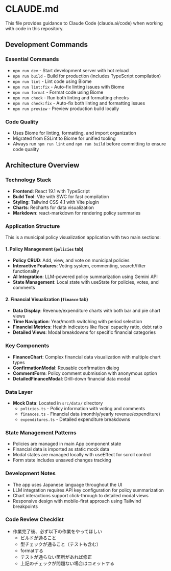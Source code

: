 # CLAUDE.md

This file provides guidance to Claude Code (claude.ai/code) when working with code in this repository.

## Development Commands

### Essential Commands
- `npm run dev` - Start development server with hot reload
- `npm run build` - Build for production (includes TypeScript compilation)
- `npm run lint` - Lint code using Biome
- `npm run lint:fix` - Auto-fix linting issues with Biome
- `npm run format` - Format code using Biome
- `npm run check` - Run both linting and formatting checks
- `npm run check:fix` - Auto-fix both linting and formatting issues
- `npm run preview` - Preview production build locally

### Code Quality
- Uses Biome for linting, formatting, and import organization
- Migrated from ESLint to Biome for unified tooling
- Always run `npm run lint` and `npm run build` before committing to ensure code quality

## Architecture Overview

### Technology Stack
- **Frontend**: React 19.1 with TypeScript
- **Build Tool**: Vite with SWC for fast compilation
- **Styling**: Tailwind CSS 4.1 with Vite plugin
- **Charts**: Recharts for data visualization
- **Markdown**: react-markdown for rendering policy summaries

### Application Structure
This is a municipal policy visualization application with two main sections:

#### 1. Policy Management (`policies` tab)
- **Policy CRUD**: Add, view, and vote on municipal policies
- **Interactive Features**: Voting system, commenting, search/filter functionality
- **AI Integration**: LLM-powered policy summarization using Gemini API
- **State Management**: Local state with useState for policies, votes, and comments

#### 2. Financial Visualization (`finance` tab)
- **Data Display**: Revenue/expenditure charts with both bar and pie chart views
- **Time Navigation**: Year/month switching with period selection
- **Financial Metrics**: Health indicators like fiscal capacity ratio, debt ratio
- **Detailed Views**: Modal breakdowns for specific financial categories

### Key Components
- **FinanceChart**: Complex financial data visualization with multiple chart types
- **ConfirmationModal**: Reusable confirmation dialog
- **CommentForm**: Policy comment submission with anonymous option
- **DetailedFinanceModal**: Drill-down financial data modal

### Data Layer
- **Mock Data**: Located in `src/data/` directory
  - `policies.ts` - Policy information with voting and comments
  - `finances.ts` - Financial data (monthly/yearly revenue/expenditure)
  - `expenditures.ts` - Detailed expenditure breakdowns

### State Management Patterns
- Policies are managed in main App component state
- Financial data is imported as static mock data
- Modal states are managed locally with useEffect for scroll control
- Form state includes unsaved changes tracking

### Development Notes
- The app uses Japanese language throughout the UI
- LLM integration requires API key configuration for policy summarization
- Chart interactions support click-through to detailed modal views
- Responsive design with mobile-first approach using Tailwind breakpoints

### Code Review Checklist
- 作業完了後、必ず以下の作業をやってほしい
  - ビルドが通ること
  - 型チェックが通ること（テストも含む）
  - formatする
  - テストが通らない箇所があれば修正
  - 上記のチェックが問題ない場合はコミットする
